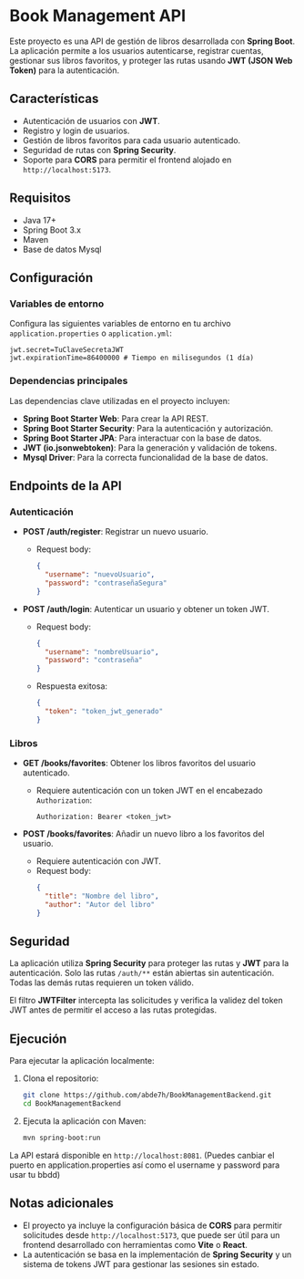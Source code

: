 # Book Management API

Este proyecto es una API de gestión de libros desarrollada con **Spring Boot**. La aplicación permite a los usuarios autenticarse, registrar cuentas, gestionar sus libros favoritos, y proteger las rutas usando **JWT (JSON Web Token)** para la autenticación.

## Características

- Autenticación de usuarios con **JWT**.
- Registro y login de usuarios.
- Gestión de libros favoritos para cada usuario autenticado.
- Seguridad de rutas con **Spring Security**.
- Soporte para **CORS** para permitir el frontend alojado en `http://localhost:5173`.

## Requisitos

- Java 17+
- Spring Boot 3.x
- Maven
- Base de datos Mysql

## Configuración

### Variables de entorno
Configura las siguientes variables de entorno en tu archivo `application.properties` o `application.yml`:

```properties
jwt.secret=TuClaveSecretaJWT
jwt.expirationTime=86400000 # Tiempo en milisegundos (1 día)
```

### Dependencias principales

Las dependencias clave utilizadas en el proyecto incluyen:

- **Spring Boot Starter Web**: Para crear la API REST.
- **Spring Boot Starter Security**: Para la autenticación y autorización.
- **Spring Boot Starter JPA**: Para interactuar con la base de datos.
- **JWT (io.jsonwebtoken)**: Para la generación y validación de tokens.
- **Mysql Driver**: Para la correcta funcionalidad de la base de datos. 

## Endpoints de la API

### Autenticación

- **POST /auth/register**: Registrar un nuevo usuario.
    - Request body:
      ```json
      {
        "username": "nuevoUsuario",
        "password": "contraseñaSegura"
      }
      ```

- **POST /auth/login**: Autenticar un usuario y obtener un token JWT.
    - Request body:
      ```json
      {
        "username": "nombreUsuario",
        "password": "contraseña"
      }
      ```

    - Respuesta exitosa:
      ```json
      {
        "token": "token_jwt_generado"
      }
      ```

### Libros

- **GET /books/favorites**: Obtener los libros favoritos del usuario autenticado.
    - Requiere autenticación con un token JWT en el encabezado `Authorization`:
      ```
      Authorization: Bearer <token_jwt>
      ```

- **POST /books/favorites**: Añadir un nuevo libro a los favoritos del usuario.
    - Requiere autenticación con JWT.
    - Request body:
      ```json
      {
        "title": "Nombre del libro",
        "author": "Autor del libro"
      }
      ```

## Seguridad

La aplicación utiliza **Spring Security** para proteger las rutas y **JWT** para la autenticación. Solo las rutas `/auth/**` están abiertas sin autenticación. Todas las demás rutas requieren un token válido.

El filtro **JWTFilter** intercepta las solicitudes y verifica la validez del token JWT antes de permitir el acceso a las rutas protegidas.

## Ejecución

Para ejecutar la aplicación localmente:

1. Clona el repositorio:
   ```bash
   git clone https://github.com/abde7h/BookManagementBackend.git
   cd BookManagementBackend
   ```

2. Ejecuta la aplicación con Maven:
   ```bash
   mvn spring-boot:run
   ```

La API estará disponible en `http://localhost:8081`. (Puedes canbiar el puerto en application.properties así como el username y password para usar tu bbdd)

## Notas adicionales

- El proyecto ya incluye la configuración básica de **CORS** para permitir solicitudes desde `http://localhost:5173`, que puede ser útil para un frontend desarrollado con herramientas como **Vite** o **React**.
- La autenticación se basa en la implementación de **Spring Security** y un sistema de tokens JWT para gestionar las sesiones sin estado.


